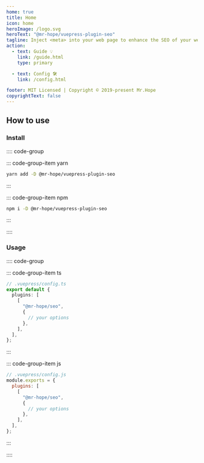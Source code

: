 ```yaml
---
home: true
title: Home
icon: home
heroImage: /logo.svg
heroText: "@mr-hope/vuepress-plugin-seo"
tagline: Inject <meta> into your web page to enhance the SEO of your web page.
action:
  - text: Guide 💡
    link: /guide.html
    type: primary

  - text: Config 🛠
    link: /config.html

footer: MIT Licensed | Copyright © 2019-present Mr.Hope
copyrightText: false
---
```


## How to use

### Install

:::: code-group

::: code-group-item yarn

```bash
yarn add -D @mr-hope/vuepress-plugin-seo
```

:::

::: code-group-item npm

```bash
npm i -D @mr-hope/vuepress-plugin-seo
```

:::

::::

### Usage

:::: code-group

::: code-group-item ts

```ts
// .vuepress/config.ts
export default {
  plugins: [
    [
      "@mr-hope/seo",
      {
        // your options
      },
    ],
  ],
};
```

:::

::: code-group-item js

```js
// .vuepress/config.js
module.exports = {
  plugins: [
    [
      "@mr-hope/seo",
      {
        // your options
      },
    ],
  ],
};
```

:::

::::
